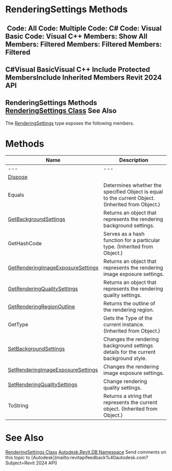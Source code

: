 # RenderingSettings Methods

﻿
 Code: All Code: Multiple Code: C# Code: Visual Basic Code: Visual C++  Members: Show All Members: Filtered Members: Filtered Members: Filtered   
---  
C#Visual BasicVisual C++
Include Protected MembersInclude Inherited Members
Revit 2024 API  
---  
RenderingSettings Methods  
[RenderingSettings Class](7ba669f3-bd38-464b-f3f7-8a0b4e513a0a.md "RenderingSettings Class") See Also  
---  
The [RenderingSettings](7ba669f3-bd38-464b-f3f7-8a0b4e513a0a.md "RenderingSettings Class") type exposes the following members.
# Methods
| Name | Description |
| --- | --- |
| --- | --- | --- |
| [Dispose](f620adce-81d8-32da-7330-419af9a87948.md "Dispose Method") |
| Equals | Determines whether the specified Object is equal to the current Object. (Inherited from Object.) |
| [GetBackgroundSettings](26870ca6-9b40-73d7-0ac0-0bcb650bf39c.md "GetBackgroundSettings Method") | Returns an object that represents the rendering background settings. |
| GetHashCode | Serves as a hash function for a particular type.  (Inherited from Object.) |
| [GetRenderingImageExposureSettings](816b0d12-39ec-faa2-fc63-f4e5b276e738.md "GetRenderingImageExposureSettings Method") | Returns an object that represents the rendering image exposure settings. |
| [GetRenderingQualitySettings](091b888e-4712-9cd4-32ca-3932de0c13c3.md "GetRenderingQualitySettings Method") | Returns an object that represents the rendering quality settings. |
| [GetRenderingRegionOutline](aa9a0a5b-0b25-20a2-fb5a-2bd857e00627.md "GetRenderingRegionOutline Method") | Returns the outline of the rendering region. |
| GetType | Gets the Type of the current instance. (Inherited from Object.) |
| [SetBackgroundSettings](f13da327-a88d-32ce-e769-c44f61375869.md "SetBackgroundSettings Method") | Changes the rendering background settings details for the current background style. |
| [SetRenderingImageExposureSettings](427592f3-91cb-031c-9532-0abff072ddcc.md "SetRenderingImageExposureSettings Method") | Changes the rendering image exposure settings. |
| [SetRenderingQualitySettings](cdc7c4f1-cbd1-f72b-bb9a-af6d1038cdaa.md "SetRenderingQualitySettings Method") | Change rendering quality settings. |
| ToString | Returns a string that represents the current object. (Inherited from Object.) |

# See Also
[RenderingSettings Class](7ba669f3-bd38-464b-f3f7-8a0b4e513a0a.md "RenderingSettings Class")
[Autodesk.Revit.DB Namespace](87546ba7-461b-c646-cbb1-2cb8f5bff8b2.md "Autodesk.Revit.DB Namespace")
Send comments on this topic to [Autodesk](mailto:revitapifeedback%40autodesk.com?Subject=Revit 2024 API)